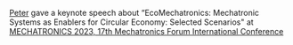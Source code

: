 ---
---

[Peter]({{'members/hehenberger/'}}) gave a keynote speech about “EcoMechatronics: Mechatronic Systems as Enablers for Circular Economy: Selected Scenarios" at [MECHATRONICS 2023, 17th Mechatronics Forum International Conference](https://mechatronics2023.eu/)
